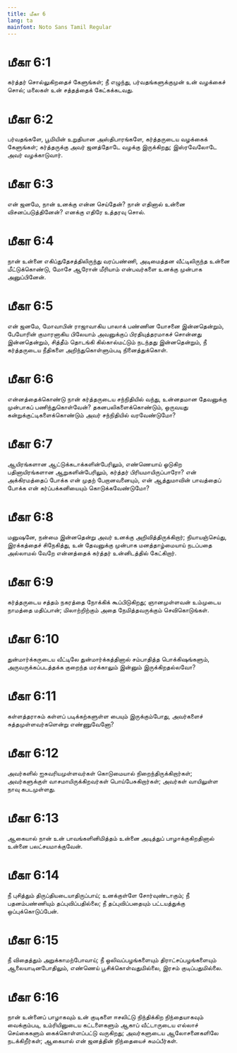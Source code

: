 ```yaml
---
title: மீகா 6
lang: ta
mainfont: Noto Sans Tamil Regular
---
```


# மீகா 6:1

கர்த்தர் சொல்லுகிறதைச் கேளுங்கள்; நீ எழுந்து, பர்வதங்களுக்குமுன் உன் வழக்கைச் சொல்; மலைகள் உன் சத்தத்தைக் கேட்கக்கடவது.

# மீகா 6:2

பர்வதங்களே, பூமியின் உறுதியான அஸ்திபாரங்களே, கர்த்தருடைய வழக்கைக் கேளுங்கள்; கர்த்தருக்கு அவர் ஜனத்தோடே வழக்கு இருக்கிறது; இஸ்ரவேலோடே அவர் வழக்காடுவார்.

# மீகா 6:3

என் ஜனமே, நான் உனக்கு என்ன செய்தேன்? நான் எதினால் உன்னை விசனப்படுத்தினேன்? எனக்கு எதிரே உத்தரவு சொல்.

# மீகா 6:4

நான் உன்னை எகிப்துதேசத்திலிருந்து வரப்பண்ணி, அடிமைத்தன வீட்டிலிருந்த உன்னை மீட்டுக்கொண்டு, மோசே ஆரோன் மீரியாம் என்பவர்களை உனக்கு முன்பாக அனுப்பினேன்.

# மீகா 6:5

என் ஜனமே, மோவாபின் ராஜாவாகிய பாலாக் பண்ணின யோசனை இன்னதென்றும், பேயோரின் குமாரனாகிய பிலேயாம் அவனுக்குப் பிரதியுத்தரமாகச் சொன்னது இன்னதென்றும், சித்தீம் தொடங்கி கில்கால்மட்டும் நடந்தது இன்னதென்றும், நீ கர்த்தருடைய நீதிகளை அறிந்துகொள்ளும்படி நினைத்துக்கொள்.

# மீகா 6:6

என்னத்தைக்கொண்டு நான் கர்த்தருடைய சந்நிதியில் வந்து, உன்னதமான தேவனுக்கு முன்பாகப் பணிந்துகொள்வேன்? தகனபலிகளைக்கொண்டும், ஒருவயது கன்றுக்குட்டிகளைக்கொண்டும் அவர் சந்நிதியில் வரவேண்டுமோ?

# மீகா 6:7

ஆயிரங்களான ஆட்டுக்கடாக்களின்பேரிலும், எண்ணெயாய் ஓடுகிற பதினாயிரங்களான ஆறுகளின்பேரிலும், கர்த்தர் பிரியமாயிருப்பாரோ? என் அக்கிரமத்தைப் போக்க என் முதற் பேறானவனையும், என் ஆத்துமாவின் பாவத்தைப் போக்க என் கர்ப்பக்கனியையும் கொடுக்கவேண்டுமோ?

# மீகா 6:8

மனுஷனே, நன்மை இன்னதென்று அவர் உனக்கு அறிவித்திருக்கிறார்; நியாயஞ்செய்து, இரக்கத்தைச் சிநேகித்து, உன் தேவனுக்கு முன்பாக மனத்தாழ்மையாய் நடப்பதை அல்லாமல் வேறே என்னத்தைக் கர்த்தர் உன்னிடத்தில் கேட்கிறார்.

# மீகா 6:9

கர்த்தருடைய சத்தம் நகரத்தை நோக்கிக் கூப்பிடுகிறது; ஞானமுள்ளவன் உம்முடைய நாமத்தை மதிப்பான்; மிலாற்றிற்கும் அதை நேமித்தவருக்கும் செவிகொடுங்கள்.

# மீகா 6:10

துன்மார்க்கருடைய வீட்டிலே துன்மார்க்கத்தினால் சம்பாதித்த பொக்கிஷங்களும், அருவருக்கப்படத்தக்க குறைந்த மரக்காலும் இன்னும் இருக்கிறதல்லவோ?

# மீகா 6:11

கள்ளத்தராசும் கள்ளப் படிக்கற்களுள்ள பையும் இருக்கும்போது, அவர்களைச் சுத்தமுள்ளவர்களென்று எண்ணுவேனோ?

# மீகா 6:12

அவர்களில் ஐசுவரியமுள்ளவர்கள் கொடுமையால் நிறைந்திருக்கிறார்கள்; அவர்களுக்குள் வாசமாயிருக்கிறவர்கள் பொய்பேசுகிறார்கள்; அவர்கள் வாயிலுள்ள நாவு கபடமுள்ளது.

# மீகா 6:13

ஆகையால் நான் உன் பாவங்களினிமித்தம் உன்னை அடித்துப் பாழாக்குகிறதினால் உன்னை பலட்சயமாக்குவேன்.

# மீகா 6:14

நீ புசித்தும் திருப்தியடையாதிருப்பாய்; உனக்குள்ளே சோர்வுண்டாகும்; நீ பதனம்பண்ணியும் தப்புவிப்பதில்லை; நீ தப்புவிப்பதையும் பட்டயத்துக்கு ஒப்புக்கொடுப்பேன்.

# மீகா 6:15

நீ விதைத்தும் அறுக்காமற்போவாய்; நீ ஒலிவப்பழங்களையும் திராட்சப்பழங்களையும் ஆலையாடினபோதிலும், எண்ணெய் பூசிக்கொள்வதுமில்லை, இரசம் குடிப்பதுமில்லை.

# மீகா 6:16

நான் உன்னைப் பாழாகவும் உன் குடிகளை ஈசலிட்டு நிந்திக்கிற நிந்தையாகவும் வைக்கும்படி, உம்ரியினுடைய கட்டளைகளும் ஆகாப் வீட்டாருடைய எல்லாச் செய்கைகளும் கைக்கொள்ளப்பட்டு வருகிறது; அவர்களுடைய ஆலோசனைகளிலே நடக்கிறீர்கள்; ஆகையால் என் ஜனத்தின் நிந்தையைச் சுமப்பீர்கள்.

